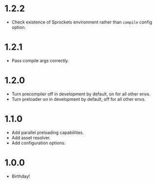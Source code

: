 1.2.2
===
- Check existence of Sprockets environment rather than `compile` config option.

1.2.1
===
- Pass compile args correctly.

1.2.0
===
- Turn precompiler off in development by default, on for all other envs.
- Turn preloader on in development by default, off for all other envs.

1.1.0
===
- Add parallel preloading capabilities.
- Add asset resolver.
- Add configuration options.

1.0.0
===
- Birthday!
